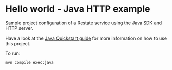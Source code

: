 # Hello world - Java HTTP example

Sample project configuration of a Restate service using the Java SDK and HTTP server. 

Have a look at the [Java Quickstart guide](https://docs.restate.dev/get_started/quickstart?sdk=java) for more information on how to use this project.

To run:

```shell
mvn compile exec:java
```